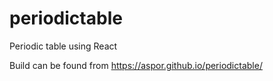 # periodictable
Periodic table using React

Build can be found from https://aspor.github.io/periodictable/
